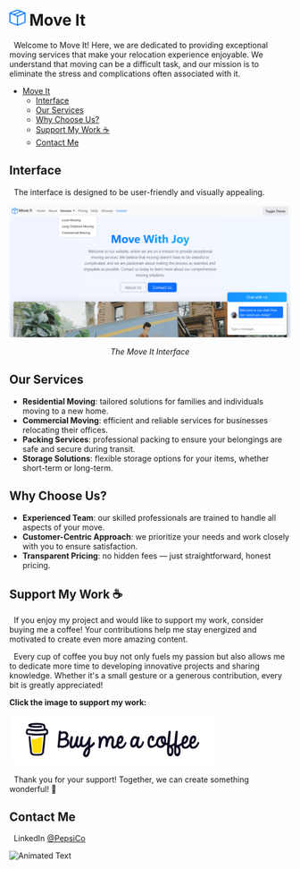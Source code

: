 # <img src="assets/logo.svg" width="29" height="auto" alt="The Move It Logo"> Move It

&nbsp;&nbsp;Welcome to Move It! Here, we are dedicated to providing exceptional moving services that make your relocation experience enjoyable. We understand that moving can be a difficult task, and our mission is to eliminate the stress and complications often associated with it.

- [ Move It](#-move-it)
  - [Interface](#interface)
  - [Our Services](#our-services)
  - [Why Choose Us?](#why-choose-us)
  - [Support My Work ☕](#support-my-work-)
  - [Contact Me](#contact-me)

<a name="interface"></a>

## Interface

&nbsp;&nbsp;The interface is designed to be user-friendly and visually appealing.

<!--prettier-ignore-->
<img alt="Move It" src="assets/interface.jpg"/>
<p align="center"><em>The Move It Interface</em></p>

<a name="our-services"></a>

## Our Services

- **Residential Moving**: tailored solutions for families and individuals moving to a new home.
- **Commercial Moving**: efficient and reliable services for businesses relocating their offices.
- **Packing Services**: professional packing to ensure your belongings are safe and secure during transit.
- **Storage Solutions**: flexible storage options for your items, whether short-term or long-term.

<a name="why-choose-us"></a>

## Why Choose Us?

- **Experienced Team**: our skilled professionals are trained to handle all aspects of your move.
- **Customer-Centric Approach**: we prioritize your needs and work closely with you to ensure satisfaction.
- **Transparent Pricing**: no hidden fees — just straightforward, honest pricing.

## Support My Work ☕

&nbsp;&nbsp;If you enjoy my project and would like to support my work, consider buying me a coffee! Your contributions help me stay energized and motivated to create even more amazing content.

&nbsp;&nbsp;Every cup of coffee you buy not only fuels my passion but also allows me to dedicate more time to developing innovative projects and sharing knowledge. Whether it's a small gesture or a generous contribution, every bit is greatly appreciated!

**Click the image to support my work:**

<a href="https://coff.ee/cocacola">
  <img src="assets/coffee.jpg" width="370" height="auto" alt="Buy Me a Coffee"/>
</a>

&nbsp;&nbsp;Thank you for your support! Together, we can create something wonderful! 💖

<a name="contact-me"></a>

## Contact Me

&nbsp;&nbsp;LinkedIn [@PepsiCo](https://www.linkedin.com/in/PepsiCo/)

![Animated Text](https://readme-typing-svg.demolab.com/?lines=Web+Developer;Internet+Sommelier;Passionate+Athlete;Caring+Environmentalist;Human)
